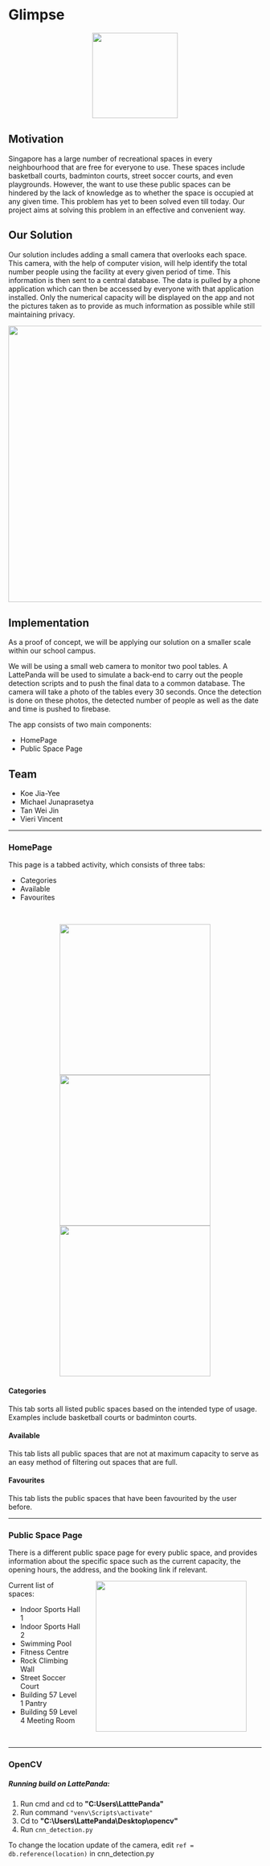 # Glimpse

<p align="center">
<img src="https://github.com/The313/Glimpse/blob/master/Images/glimpsegif.gif" height="170">
</p>

## Motivation

Singapore has a large number of recreational spaces in every neighbourhood that are free for everyone to use. These spaces include basketball courts, badminton courts, street soccer courts, and even playgrounds. However, the want to use these public spaces can be hindered by the lack of knowledge as to whether the space is occupied at any given time. This problem has yet to been solved even till today. Our project aims at solving this problem in an effective and convenient way.


## Our Solution

Our solution includes adding a small camera that overlooks each space. This camera, with the help of computer vision, will help identify the total number people using the facility at every given period of time. This information is then sent to a central database. The data is pulled by a phone application which can then be accessed by everyone with that application installed. Only the numerical capacity will be displayed on the app and not the pictures taken as to provide as much information as possible while still maintaining privacy.


<p align="center">
<img src="https://github.com/The313/Glimpse/blob/master/Images/javaposter.jpg" height="550">
</p>


## Implementation

As a proof of concept, we will be applying our solution on a smaller scale within our school campus. 

We will be using a small web camera to monitor two pool tables. A LattePanda will be used to simulate a back-end to carry out the people detection scripts and to push the final data to a common database. The camera will take a photo of the tables every 30 seconds. Once the detection is done on these photos, the detected number of people as well as the date and time is pushed to firebase.

The app consists of two main components:
- HomePage
- Public Space Page

## Team
- Koe Jia-Yee
- Michael Junaprasetya
- Tan Wei Jin
- Vieri Vincent


---
### HomePage


This page is a tabbed activity, which consists of three tabs:
- Categories
- Available
- Favourites   

<br>


<p float="left" align="middle">
  <img src="https://github.com/The313/Glimpse/blob/master/Images/homepageUI.PNG" height="300" hspace="30"/>
  <img src="https://github.com/The313/Glimpse/blob/master/Images/availableUI.PNG" height="300" hspace="30"/> 
  <img src="https://github.com/The313/Glimpse/blob/master/Images/favouritesUI.PNG" height="300" hspace="30"/>
</p>






#### Categories

This tab sorts all listed public spaces based on the intended type of usage. Examples include basketball courts or badminton courts.


#### Available

This tab lists all public spaces that are not at maximum capacity to serve as an easy method of filtering out spaces that are full.



#### Favourites

This tab lists the public spaces that have been favourited by the user before.

---

### Public Space Page

There is a different public space page for every public space, and provides information about the specific space such as the current capacity, the opening hours, the address, and the booking link if relevant.



<img align="right" src="https://github.com/The313/Glimpse/blob/master/Images/swimmingpoolUI.PNG" height="300" hspace="30"/>




Current list of spaces:

* Indoor Sports Hall 1
* Indoor Sports Hall 2
* Swimming Pool
* Fitness Centre
* Rock Climbing Wall
* Street Soccer Court
* Building 57 Level 1 Pantry
* Building 59 Level 4 Meeting Room

<br>


---

### OpenCV

##### Running build on LattePanda:

1. Run cmd and cd to <b> "C:Users\LatttePanda" </b>
2. Run command ``` "venv\Scripts\activate" ```
3. Cd to <b> "C:\Users\LattePanda\Desktop\opencv" </b>
4. Run ``` cnn_detection.py ```


To change the location update of the camera, edit ``` ref = db.reference(location) ``` in cnn_detection.py



